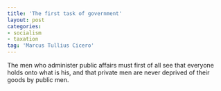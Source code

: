 ```yaml
---
title: 'The first task of government'
layout: post
categories:
- socialism
- taxation
tag: 'Marcus Tullius Cicero'
---
```


The men who administer public affairs must first of all see that everyone holds onto what is his, and that private men are never deprived of their goods by public men.